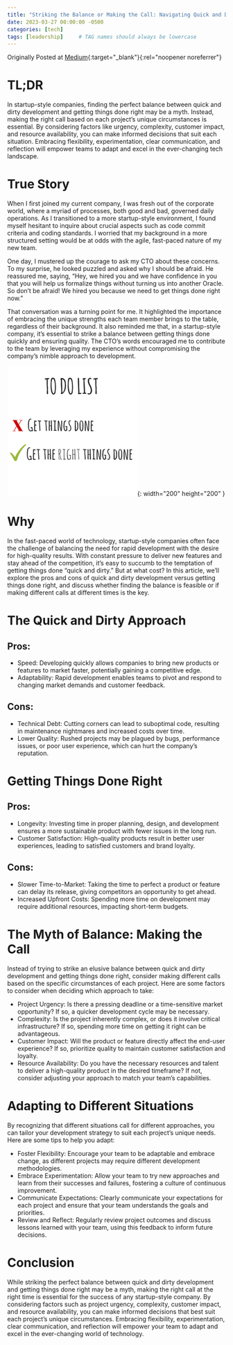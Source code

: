 ```yaml
---
title: "Striking the Balance or Making the Call: Navigating Quick and Dirty vs. Getting Things Done Right in Startup-Style Companies"
date: 2023-03-27 00:00:00 -0500
categories: [tech]
tags: [leadership]     # TAG names should always be lowercase
---
```


Originally Posted at [Medium](https://medium.com/p/f2a5d8361ff0){:target="_blank"}{:rel="noopener noreferrer"}

# TL;DR
In startup-style companies, finding the perfect balance between quick and dirty development and getting things done right may be a myth. Instead, making the right call based on each project’s unique circumstances is essential. By considering factors like urgency, complexity, customer impact, and resource availability, you can make informed decisions that suit each situation. Embracing flexibility, experimentation, clear communication, and reflection will empower teams to adapt and excel in the ever-changing tech landscape.

# True Story
When I first joined my current company, I was fresh out of the corporate world, where a myriad of processes, both good and bad, governed daily operations. As I transitioned to a more startup-style environment, I found myself hesitant to inquire about crucial aspects such as code commit criteria and coding standards. I worried that my background in a more structured setting would be at odds with the agile, fast-paced nature of my new team.

One day, I mustered up the courage to ask my CTO about these concerns. To my surprise, he looked puzzled and asked why I should be afraid. He reassured me, saying, “Hey, we hired you and we have confidence in you that you will help us formalize things without turning us into another Oracle. So don’t be afraid! We hired you because we need to get things done right now.”

That conversation was a turning point for me. It highlighted the importance of embracing the unique strengths each team member brings to the table, regardless of their background. It also reminded me that, in a startup-style company, it’s essential to strike a balance between getting things done quickly and ensuring quality. The CTO’s words encouraged me to contribute to the team by leveraging my experience without compromising the company’s nimble approach to development.

![blog20230327-getThingsDone](/assets/blog20230327-getThingsDone.png){: width="200" height="200" }


# Why
In the fast-paced world of technology, startup-style companies often face the challenge of balancing the need for rapid development with the desire for high-quality results. With constant pressure to deliver new features and stay ahead of the competition, it’s easy to succumb to the temptation of getting things done “quick and dirty.” But at what cost? In this article, we’ll explore the pros and cons of quick and dirty development versus getting things done right, and discuss whether finding the balance is feasible or if making different calls at different times is the key.

# The Quick and Dirty Approach
## Pros:
- Speed: Developing quickly allows companies to bring new products or features to market faster, potentially gaining a competitive edge.
- Adaptability: Rapid development enables teams to pivot and respond to changing market demands and customer feedback.
## Cons:
- Technical Debt: Cutting corners can lead to suboptimal code, resulting in maintenance nightmares and increased costs over time.
- Lower Quality: Rushed projects may be plagued by bugs, performance issues, or poor user experience, which can hurt the company’s reputation.

# Getting Things Done Right
## Pros:
- Longevity: Investing time in proper planning, design, and development ensures a more sustainable product with fewer issues in the long run.
- Customer Satisfaction: High-quality products result in better user experiences, leading to satisfied customers and brand loyalty.
## Cons:
- Slower Time-to-Market: Taking the time to perfect a product or feature can delay its release, giving competitors an opportunity to get ahead.
- Increased Upfront Costs: Spending more time on development may require additional resources, impacting short-term budgets.

# The Myth of Balance: Making the Call
Instead of trying to strike an elusive balance between quick and dirty development and getting things done right, consider making different calls based on the specific circumstances of each project. Here are some factors to consider when deciding which approach to take:

- Project Urgency: Is there a pressing deadline or a time-sensitive market opportunity? If so, a quicker development cycle may be necessary.
- Complexity: Is the project inherently complex, or does it involve critical infrastructure? If so, spending more time on getting it right can be advantageous.
- Customer Impact: Will the product or feature directly affect the end-user experience? If so, prioritize quality to maintain customer satisfaction and loyalty.
- Resource Availability: Do you have the necessary resources and talent to deliver a high-quality product in the desired timeframe? If not, consider adjusting your approach to match your team’s capabilities.

# Adapting to Different Situations
By recognizing that different situations call for different approaches, you can tailor your development strategy to suit each project’s unique needs. Here are some tips to help you adapt:
- Foster Flexibility: Encourage your team to be adaptable and embrace change, as different projects may require different development methodologies.
- Embrace Experimentation: Allow your team to try new approaches and learn from their successes and failures, fostering a culture of continuous improvement.
- Communicate Expectations: Clearly communicate your expectations for each project and ensure that your team understands the goals and priorities.
- Review and Reflect: Regularly review project outcomes and discuss lessons learned with your team, using this feedback to inform future decisions.

# Conclusion
While striking the perfect balance between quick and dirty development and getting things done right may be a myth, making the right call at the right time is essential for the success of any startup-style company. By considering factors such as project urgency, complexity, customer impact, and resource availability, you can make informed decisions that best suit each project’s unique circumstances. Embracing flexibility, experimentation, clear communication, and reflection will empower your team to adapt and excel in the ever-changing world of technology.